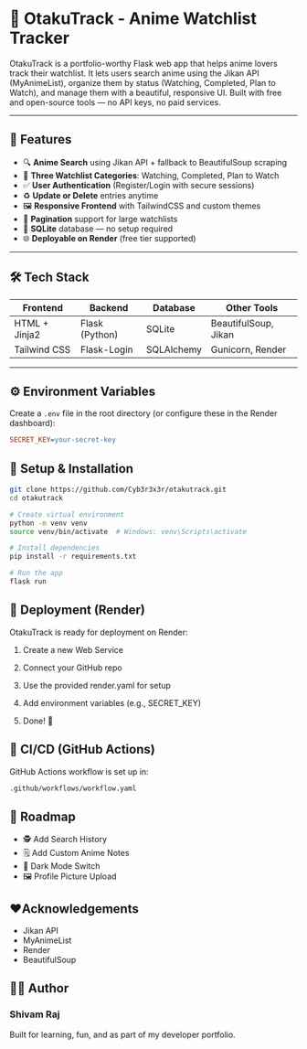 # 🌸 OtakuTrack - Anime Watchlist Tracker

OtakuTrack is a portfolio-worthy Flask web app that helps anime lovers track their watchlist. It lets users search anime using the Jikan API (MyAnimeList), organize them by status (Watching, Completed, Plan to Watch), and manage them with a beautiful, responsive UI. Built with free and open-source tools — no API keys, no paid services.


---

## 🚀 Features

- 🔍 **Anime Search** using Jikan API + fallback to BeautifulSoup scraping
- 📝 **Three Watchlist Categories**: Watching, Completed, Plan to Watch
- ✅ **User Authentication** (Register/Login with secure sessions)
- ♻️ **Update or Delete** entries anytime
- 🖼️ **Responsive Frontend** with TailwindCSS and custom themes
- 📂 **Pagination** support for large watchlists
- 💾 **SQLite** database — no setup required
- 🌐 **Deployable on Render** (free tier supported)

---

## 🛠️ Tech Stack

| Frontend        | Backend        | Database | Other Tools          |
|-----------------|----------------|----------|-----------------------|
| HTML + Jinja2   | Flask (Python) | SQLite   | BeautifulSoup, Jikan |
| Tailwind CSS    | Flask-Login    | SQLAlchemy | Gunicorn, Render    |

---

## ⚙️ Environment Variables

Create a `.env` file in the root directory (or configure these in the Render dashboard):

```ini
SECRET_KEY=your-secret-key
```

## 🔐 Setup & Installation

```bash
git clone https://github.com/Cyb3r3x3r/otakutrack.git
cd otakutrack

# Create virtual environment
python -m venv venv
source venv/bin/activate  # Windows: venv\Scripts\activate

# Install dependencies
pip install -r requirements.txt

# Run the app
flask run
```

## 🚢 Deployment (Render)

OtakuTrack is ready for deployment on Render:
1. Create a new Web Service

2. Connect your GitHub repo

3. Use the provided render.yaml for setup

4. Add environment variables (e.g., SECRET_KEY)

5. Done! 🎉

## 🔄 CI/CD (GitHub Actions)

GitHub Actions workflow is set up in:
```bash
.github/workflows/workflow.yaml

```
## 📌 Roadmap

+ 🕵️ Add Search History
+ 🗒️ Add Custom Anime Notes
+ 🌙 Dark Mode Switch
+ 🖼️ Profile Picture Upload

## ❤️Acknowledgements

+ Jikan API
+ MyAnimeList
+ Render
+ BeautifulSoup

## 👨‍💻 Author

### Shivam Raj
Built for learning, fun, and as part of my developer portfolio.